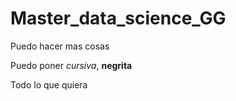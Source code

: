 # Master_data_science_GG

Puedo hacer mas cosas

Puedo poner *cursiva*, **negrita** 

Todo lo que quiera
